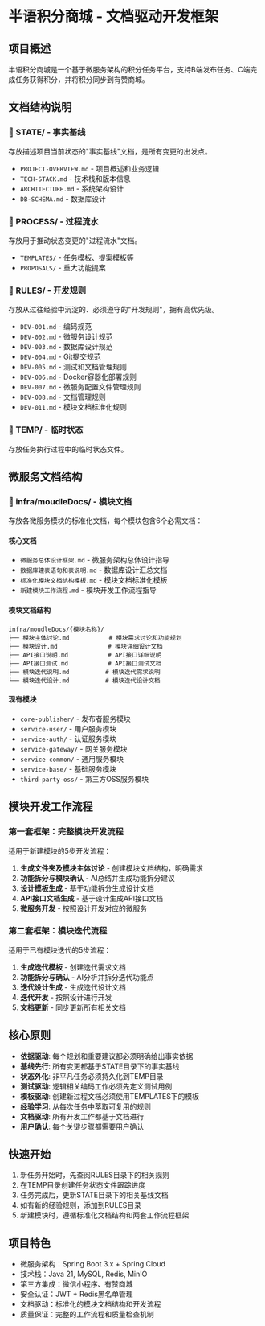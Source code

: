 # 半语积分商城 - 文档驱动开发框架

## 项目概述
半语积分商城是一个基于微服务架构的积分任务平台，支持B端发布任务、C端完成任务获得积分，并将积分同步到有赞商城。

## 文档结构说明

### 📁 STATE/ - 事实基线
存放描述项目当前状态的"事实基线"文档，是所有变更的出发点。
- `PROJECT-OVERVIEW.md` - 项目概述和业务逻辑
- `TECH-STACK.md` - 技术栈和版本信息
- `ARCHITECTURE.md` - 系统架构设计
- `DB-SCHEMA.md` - 数据库设计

### 📁 PROCESS/ - 过程流水
存放用于推动状态变更的"过程流水"文档。
- `TEMPLATES/` - 任务模板、提案模板等
- `PROPOSALS/` - 重大功能提案

### 📁 RULES/ - 开发规则
存放从过往经验中沉淀的、必须遵守的"开发规则"，拥有高优先级。
- `DEV-001.md` - 编码规范
- `DEV-002.md` - 微服务设计规范
- `DEV-003.md` - 数据库设计规范
- `DEV-004.md` - Git提交规范
- `DEV-005.md` - 测试和文档管理规则
- `DEV-006.md` - Docker容器化部署规则
- `DEV-007.md` - 微服务配置文件管理规则
- `DEV-008.md` - 文档管理规则
- `DEV-011.md` - 模块文档标准化规则

### 📁 TEMP/ - 临时状态
存放任务执行过程中的临时状态文件。

## 微服务文档结构

### 📁 infra/moudleDocs/ - 模块文档
存放各微服务模块的标准化文档，每个模块包含6个必需文档：

#### 核心文档
- `微服务总体设计框架.md` - 微服务架构总体设计指导
- `数据库建表语句和表说明.md` - 数据库设计汇总文档
- `标准化模块文档结构模板.md` - 模块文档标准化模板
- `新建模块工作流程.md` - 模块开发工作流程指导

#### 模块文档结构
```
infra/moudleDocs/{模块名称}/
├── 模块主体讨论.md           # 模块需求讨论和功能规划
├── 模块设计.md              # 模块详细设计文档
├── API接口说明.md           # API接口详细说明
├── API接口测试.md           # API接口测试文档
├── 模块迭代说明.md          # 模块迭代需求说明
└── 模块迭代设计.md          # 模块迭代设计文档
```

#### 现有模块
- `core-publisher/` - 发布者服务模块
- `service-user/` - 用户服务模块
- `service-auth/` - 认证服务模块
- `service-gateway/` - 网关服务模块
- `service-common/` - 通用服务模块
- `service-base/` - 基础服务模块
- `third-party-oss/` - 第三方OSS服务模块

## 模块开发工作流程

### 第一套框架：完整模块开发流程
适用于新建模块的5步开发流程：
1. **生成文件夹及模块主体讨论** - 创建模块文档结构，明确需求
2. **功能拆分与模块确认** - AI总结并生成功能拆分建议
3. **设计模板生成** - 基于功能拆分生成设计文档
4. **API接口文档生成** - 基于设计生成API接口文档
5. **微服务开发** - 按照设计开发对应的微服务

### 第二套框架：模块迭代流程
适用于已有模块迭代的5步流程：
1. **生成迭代模板** - 创建迭代需求文档
2. **功能拆分与确认** - AI分析并拆分迭代功能点
3. **迭代设计生成** - 生成迭代设计文档
4. **迭代开发** - 按照设计进行开发
5. **文档更新** - 同步更新所有相关文档

## 核心原则
- **依据驱动**: 每个规划和重要建议都必须明确给出事实依据
- **基线先行**: 所有变更都基于STATE目录下的事实基线
- **状态外化**: 非平凡任务必须持久化到TEMP目录
- **测试驱动**: 逻辑相关编码工作必须先定义测试用例
- **模板驱动**: 创建新过程文档必须使用TEMPLATES下的模板
- **经验学习**: 从每次任务中萃取可复用的规则
- **文档驱动**: 所有开发工作都基于文档进行
- **用户确认**: 每个关键步骤都需要用户确认

## 快速开始
1. 新任务开始时，先查阅RULES目录下的相关规则
2. 在TEMP目录创建任务状态文件跟踪进度
3. 任务完成后，更新STATE目录下的相关基线文档
4. 如有新的经验规则，添加到RULES目录
5. 新建模块时，遵循标准化文档结构和两套工作流程框架

## 项目特色
- 微服务架构：Spring Boot 3.x + Spring Cloud
- 技术栈：Java 21, MySQL, Redis, MinIO
- 第三方集成：微信小程序、有赞商城
- 安全认证：JWT + Redis黑名单管理
- 文档驱动：标准化的模块文档结构和开发流程
- 质量保证：完整的工作流程和质量检查机制 